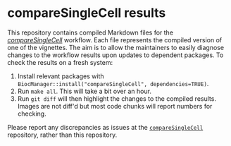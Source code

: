 # compareSingleCell results

This repository contains compiled Markdown files for the [_compareSingleCell_](http://github.com/MarioniLab/compareSingleCell) workflow.
Each file represents the compiled version of one of the vignettes.
The aim is to allow the maintainers to easily diagnose changes to the workflow results upon updates to dependent packages.
To check the results on a fresh system:

1. Install relevant packages with `BiocManager::install("compareSingleCell", dependencies=TRUE)`.
2. Run `make all`. 
This will take a bit over an hour.
3. Run `git diff` will then highlight the changes to the compiled results.
Images are not diff'd but most code chunks will report numbers for checking.

Please report any discrepancies as issues at the [`compareSingleCell`](https://github.com/MarioniLab/compareSingleCell) repository, rather than this repository.
